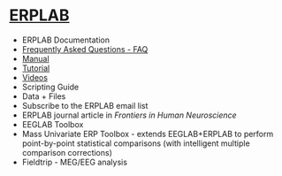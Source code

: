# [ERPLAB](https://github.com/lucklab/erplab/wiki)
* ERPLAB Documentation
 * [Frequently Asked Questions - FAQ](https://github.com/lucklab/erplab/wiki/Troubleshooting-and-Frequently-Asked-Questions)
 * [Manual](https://github.com/lucklab/erplab/wiki/Manual)
 * [Tutorial](https://github.com/lucklab/erplab/wiki/Tutorial)
 * [Videos](https://github.com/lucklab/erplab/wiki/Videos)
 * Scripting Guide
 * Data + Files
* Subscribe to the ERPLAB email list
* ERPLAB journal article in _Frontiers in Human Neuroscience_
* EEGLAB Toolbox
* Mass Univariate ERP Toolbox - extends EEGLAB+ERPLAB to perform point-by-point statistical comparisons (with intelligent multiple comparison corrections)
* Fieldtrip - MEG/EEG analysis